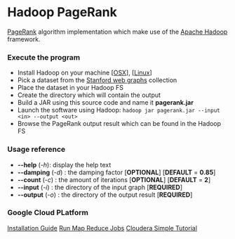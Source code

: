 Hadoop PageRank
===============

[PageRank](http://en.wikipedia.org/wiki/PageRank) algorithm implementation which make use of the 
[Apache Hadoop](http://hadoop.apache.org/) framework.

### Execute the program

* Install Hadoop on your machine [[OSX](http://shayanmasood.com/blog/how-to-setup-hadoop-on-mac-os-x-10-9-mavericks/)], [[Linux](http://www.michael-noll.com/tutorials/running-hadoop-on-ubuntu-linux-single-node-cluster/)] 
* Pick a dataset from the [Stanford web graphs](http://snap.stanford.edu/data/#web) collection
* Place the dataset in your Hadoop FS
* Create the directory which will contain the output
* Build a JAR using this source code and name it **pagerank.jar**
* Launch the software using Hadoop: `hadoop jar pagerank.jar --input <in> --output <out>`
* Browse the PageRank output result which can be found in the Hadoop FS

### Usage reference

* **--help** (*-h*): display the help text
* **--damping** (*-d*) <damping>: the damping factor [**OPTIONAL**] [**DEFAULT** = **0.85**]
* **--count** (*-c*) <iterations>: the amount of iterations [**OPTIONAL**] [**DEFAULT** = **2**]
* **--input** (*-i*) <input-dir>: the directory of the input graph [**REQUIRED**]
* **--output** (*-o*) <output-dir>: the directory of the output result [**REQUIRED**]

### Google Cloud PLatform

[Installation Guide](https://github.com/GoogleCloudPlatform/bdutil/blob/master/docs/QUICKSTART.md)
[Run Map Reduce Jobs](https://github.com/GoogleCloudPlatform/bdutil/blob/master/docs/JOBS.md)
[Cloudera Simple Tutorial](https://www.cloudera.com/documentation/other/tutorial/CDH5/topics/ht_usage.html)
